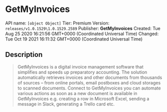 # GetMyInvoices
API name: `[object Object]`
Tier: Premium
Version: `releases/v1.0.1529\1.0.1529.2589`
Publisher: **GetMyInvoices**
Created: Tue Aug 25 2020 16:21:56 GMT+0000 (Coordinated Universal Time)
Changed: Tue Oct 19 2021 16:11:32 GMT+0000 (Coordinated Universal Time)

## Description
> GetMyInvoices is a digital invoice management software that simplifies and speeds up preparatory accounting.
 The solution automatically retrieves invoices and other documents from thousands of sources – from online portals, email postboxes and cloud storages to scanned documents.
 Connect to GetMyInvoices you can automate various actions as soon as a new document is available in GetMyInvoices e.g. creating a row in Microsoft Excel, sending a message in Slack, generating a Trello card etc.
